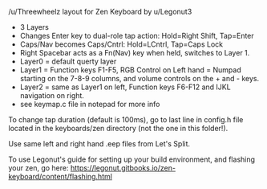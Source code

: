 /u/Threewheelz layout for Zen Keyboard by u/Legonut3

- 3 Layers
- Changes Enter key to dual-role tap action: Hold=Right Shift, Tap=Enter
- Caps/Nav becomes Caps/Cntrl: Hold=LCntrl, Tap=Caps Lock
- Right Spacebar acts as a Fn(Nav) key when held, switches to Layer 1.
- Layer0 = default querty layer
- Layer1 = Function keys F1-F5, RGB Control on Left hand
		 = Numpad starting on the 7-8-9 columns, and volume controls on the + and - keys.
- Layer2 = same as Layer1 on left, Function keys F6-F12 and IJKL navigation on right.
- see keymap.c file in notepad for more info

To change tap duration (default is 100ms), go to last line in config.h file located in the keyboards/zen directory (not the one in this folder!).

Use same left and right hand .eep files from Let's Split.

To use Legonut's guide for setting up your build environment, and flashing your zen, go here:
https://legonut.gitbooks.io/zen-keyboard/content/flashing.html

